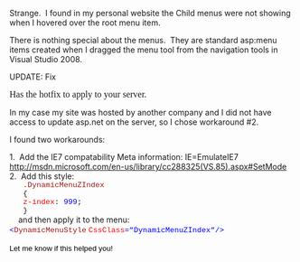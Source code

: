 Strange.&nbsp; I found in my personal website the Child menus were not showing when I hovered over the root menu item.

There is nothing special about the menus.&nbsp; They are standard asp:menu items created when I dragged the menu tool from the navigation tools in Visual Studio 2008.

UPDATE: Fix<p style="MARGIN: 0in 0in 10pt" class=MsoNormal>

<?xml:namespace prefix = o /><o:p><font size=3 face=Calibri>

<http://support.microsoft.com/kb/962351></font></o:p></p> <p style="MARGIN: 0in 0in 10pt" class=MsoNormal><o:p><font size=3 face=Calibri>Has the hotfix to apply to your server.</font></o:p>&nbsp;</p> <p mce_keep="true">In my case my site was hosted by another company and I did not have access to update asp.net on the server, so I chose workaround #2.</p> <p mce_keep="true">I found two workarounds:</p> 

1.&nbsp; Add the IE7 compatability Meta information: IE=EmulateIE7  
<a href="http://msdn.microsoft.com/en-us/library/cc288325(VS.85).aspx#SetMode" mce_href="http://msdn.microsoft.com/en-us/library/cc288325(VS.85).aspx#SetMode">http://msdn.microsoft.com/en-us/library/cc288325(VS.85).aspx#SetMode</a>

2.&nbsp; Add this style: <p style="MARGIN: 0in 0in 0pt 0.25in" class=MsoNormal>

<span style="FONT-FAMILY: 'Courier New'; COLOR: #a31515; FONT-SIZE: 10pt">.DynamicMenuZIndex<?xml:namespace prefix = o ns = "urn:schemas-microsoft-com:office:office" /><o:p></o:p></span></p> <p style="MARGIN: 0in 0in 0pt 0.25in" class=MsoNormal>

<span style="FONT-FAMILY: 'Courier New'; FONT-SIZE: 10pt">{<o:p></o:p></span></p> <p style="MARGIN: 0in 0in 0pt 0.25in" class=MsoNormal><span style="FONT-FAMILY: 'Courier New'; COLOR: red; FONT-SIZE: 10pt">z-index</span><span style="FONT-FAMILY: 'Courier New'; FONT-SIZE: 10pt">: <span style="COLOR: blue">999</span>;<o:p></o:p></span></p> <p style="MARGIN: 0in 0in 0pt 0.25in" class=MsoNormal><span style="FONT-FAMILY: 'Courier New'; FONT-SIZE: 10pt">}<o:p></o:p></span></p> 

&nbsp;&nbsp;&nbsp; and then apply it to the menu:<p style="MARGIN: 0in 0in 0pt" class=MsoNormal>

<span style="FONT-FAMILY: 'Courier New'; COLOR: blue; FONT-SIZE: 10pt"><</span><span style="FONT-FAMILY: 'Courier New'; COLOR: #a31515; FONT-SIZE: 10pt">DynamicMenuStyle</span> <span style="FONT-FAMILY: 'Courier New'; FONT-SIZE: 10pt"><span style="COLOR: red">CssClass</span><span style="COLOR: blue">=&#8221;DynamicMenuZIndex&#8221;/></span></span></p> <p style="MARGIN: 0in 0in 0pt" class=MsoNormal><span style="FONT-FAMILY: 'Courier New'; FONT-SIZE: 10pt"><span style="COLOR: blue"></span></span>&nbsp;</p> <p style="MARGIN: 0in 0in 0pt" class=MsoNormal><span style="FONT-FAMILY: 'Courier New'; FONT-SIZE: 10pt"><span style="COLOR: blue"><font color=#000000 face=Arial>Let me know if this helped you!</font></span></span></p>